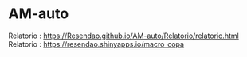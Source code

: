 # AM-auto

Relatorio : https://Resendao.github.io/AM-auto/Relatorio/relatorio.html
Relatorio : https://resendao.shinyapps.io/macro_copa